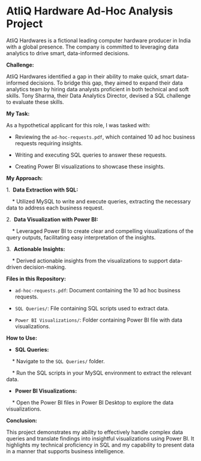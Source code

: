 # AtliQ Hardware Ad-Hoc Analysis Project

AtliQ Hardwares is a fictional leading computer hardware producer in India with a global presence. The company is committed to leveraging data analytics to drive smart, data-informed decisions.


**Challenge:**



AtliQ Hardwares identified a gap in their ability to make quick, smart data-informed decisions. To bridge this gap, they aimed to expand their data analytics team by hiring data analysts proficient in both technical and soft skills. Tony Sharma, their Data Analytics Director, devised a SQL challenge to evaluate these skills.



**My Task:**



As a hypothetical applicant for this role, I was tasked with:



* Reviewing the `ad-hoc-requests.pdf`, which contained 10 ad hoc business requests requiring insights.

* Writing and executing SQL queries to answer these requests.

* Creating Power BI visualizations to showcase these insights.



**My Approach:**



1.  **Data Extraction with SQL:**

    * Utilized MySQL to write and execute queries, extracting the necessary data to address each business request.

2.  **Data Visualization with Power BI:**

    * Leveraged Power BI to create clear and compelling visualizations of the query outputs, facilitating easy interpretation of the insights.

3.  **Actionable Insights:**

    * Derived actionable insights from the visualizations to support data-driven decision-making.


**Files in this Repository:**

* `ad-hoc-requests.pdf`: Document containing the 10 ad hoc business requests.

* `SQL Queries/`: File containing SQL scripts used to extract data.

* `Power BI Visualizations/`: Folder containing Power BI file with data visualizations.



**How to Use:**


* **SQL Queries:**

    * Navigate to the `SQL Queries/` folder.

    * Run the SQL scripts in your MySQL environment to extract the relevant data.

* **Power BI Visualizations:**

    * Open the Power BI files in Power BI Desktop to explore the data visualizations.

**Conclusion:**



This project demonstrates my ability to effectively handle complex data queries and translate findings into insightful visualizations using Power BI. It highlights my technical proficiency in SQL and my capability to present data in a manner that supports business intelligence.
